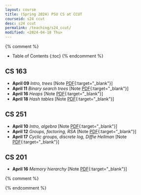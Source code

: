 ```yaml
---
layout: course
title: (Spring 2024) PSU CS at CCUT
courseid: s24 ccut
desc: s24 ccut
permalink: /teaching/s24_ccut/
modified: <2024-04-18 Thu> 
---
```


{% comment %}
* Table of Contents
{:toc}
{% endcomment %}

## CS 163
*  **April 09** _Intro, trees_ [Note [PDF]({{base}}/teaching/s24_ccut/s24_163_live1.pdf){:target="_blank"}] 
*  **April 11** _Binary search trees_ [Note [PDF]({{base}}/teaching/s24_ccut/s24_163_live2.pdf){:target="_blank"}] 
*  **April 16** _Heaps_ [Note [PDF]({{base}}/teaching/s24_ccut/s24_163_live3.pdf){:target="_blank"}] 
*  **April 18** _Hash tables_ [Note [PDF]({{base}}/teaching/s24_ccut/s24_163_live4.pdf){:target="_blank"}] 

## CS 251
*  **April 10** _Intro, algebra_ [Note [PDF]({{base}}/teaching/s24_ccut/s24_251_live1.pdf){:target="_blank"}] 
*  **April 12** _Groups, factoring, RSA_ [Note [PDF]({{base}}/teaching/s24_ccut/s24_251_live2.pdf){:target="_blank"}] 
*  **April 17** _Cyclic groups, discrete log, Diffie Hellman_ [Note [PDF]({{base}}/teaching/s24_ccut/s24_251_live3.pdf){:target="_blank"}] 

## CS 201 
*  **April 16** _Memory hierarchy_ [Note [PDF]({{base}}/teaching/s24_ccut/s24_201_live1.pdf){:target="_blank"}] 

{% comment %}

{% endcomment %}



